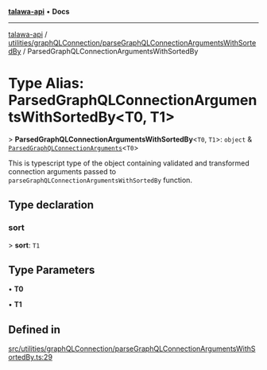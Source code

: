 [**talawa-api**](../../../../README.md) • **Docs**

***

[talawa-api](../../../../modules.md) / [utilities/graphQLConnection/parseGraphQLConnectionArgumentsWithSortedBy](../README.md) / ParsedGraphQLConnectionArgumentsWithSortedBy

# Type Alias: ParsedGraphQLConnectionArgumentsWithSortedBy\<T0, T1\>

\> **ParsedGraphQLConnectionArgumentsWithSortedBy**\<`T0`, `T1`\>: `object` & [`ParsedGraphQLConnectionArguments`](../../parseGraphQLConnectionArguments/type-aliases/ParsedGraphQLConnectionArguments.md)\<`T0`\>

This is typescript type of the object containing validated and transformed connection
arguments passed to `parseGraphQLConnectionArgumentsWithSortedBy` function.

## Type declaration

### sort

\> **sort**: `T1`

## Type Parameters

• **T0**

• **T1**

## Defined in

[src/utilities/graphQLConnection/parseGraphQLConnectionArgumentsWithSortedBy.ts:29](https://github.com/PalisadoesFoundation/talawa-api/blob/a87b45a1c490c996c3a8a52e117ecbaa4742ef49/src/utilities/graphQLConnection/parseGraphQLConnectionArgumentsWithSortedBy.ts#L29)

